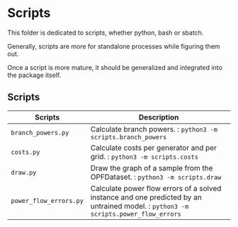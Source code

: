 # Scripts

This folder is dedicated to scripts, whether python, bash or sbatch.

Generally, scripts are more for standalone processes while figuring them out.

Once a script is more mature, it should be generalized and integrated into the package
itself.

## Scripts

| Scripts                | Description                                                                                                                        |
|------------------------|------------------------------------------------------------------------------------------------------------------------------------|
| `branch_powers.py`     | Calculate branch powers. : `python3 -m scripts.branch_powers`                                                                      |
| `costs.py`             | Calculate costs per generator and per grid. : `python3 -m scripts.costs`                                                           |
| `draw.py`              | Draw the graph of a sample from the OPFDataset. : `python3 -m scripts.draw`                                                        |
| `power_flow_errors.py` | Calculate power flow errors of a solved instance and one predicted by an untrained model. : `python3 -m scripts.power_flow_errors` |
